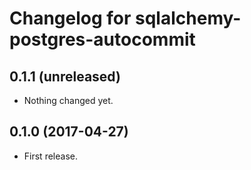 Changelog for sqlalchemy-postgres-autocommit
=================

0.1.1 (unreleased)
------------------

- Nothing changed yet.


0.1.0 (2017-04-27)
------------------

- First release.
